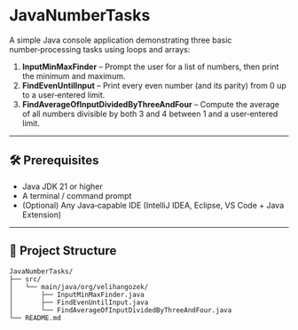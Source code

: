 # JavaNumberTasks

A simple Java console application demonstrating three basic number‑processing tasks using loops and arrays:

1. **InputMinMaxFinder** – Prompt the user for a list of numbers, then print the minimum and maximum.  
2. **FindEvenUntilInput** – Print every even number (and its parity) from 0 up to a user‑entered limit.  
3. **FindAverageOfInputDividedByThreeAndFour** – Compute the average of all numbers divisible by both 3 and 4 between 1 and a user‑entered limit.

---

## 🛠️ Prerequisites

- Java JDK 21 or higher  
- A terminal / command prompt  
- (Optional) Any Java‑capable IDE (IntelliJ IDEA, Eclipse, VS Code + Java Extension)

---

## 📑 Project Structure

```
JavaNumberTasks/
├── src/
│   └── main/java/org/velihangozek/
│       ├── InputMinMaxFinder.java
│       ├── FindEvenUntilInput.java
│       └── FindAverageOfInputDividedByThreeAndFour.java
└── README.md
```